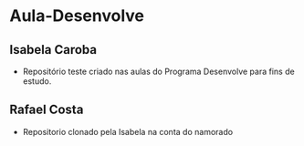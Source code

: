# Aula-Desenvolve
## Isabela Caroba
- Repositório teste criado nas aulas do Programa Desenvolve para fins de estudo.
## Rafael Costa
- Repositorio clonado pela Isabela na conta do namorado

